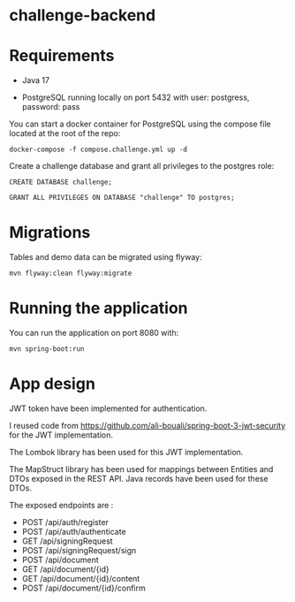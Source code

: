 # challenge-backend

# Requirements
- Java 17

- PostgreSQL running locally on port 5432 with user: postgress, password: pass

You can start a docker container for PostgreSQL using the compose file located at the root of the repo:
```
docker-compose -f compose.challenge.yml up -d
```

Create a challenge database and grant all privileges to the postgres role:

```
CREATE DATABASE challenge;

GRANT ALL PRIVILEGES ON DATABASE "challenge" TO postgres;
```
# Migrations
Tables and demo data can be migrated using flyway:
```
mvn flyway:clean flyway:migrate
```
# Running the application
You can run the application on port 8080 with:
```
mvn spring-boot:run
```

# App design
JWT token have been implemented for authentication.

I reused code from https://github.com/ali-bouali/spring-boot-3-jwt-security for the JWT implementation.

The Lombok library has been used for this JWT implementation.

The MapStruct library has been used for mappings between Entities and DTOs exposed in the REST API. Java records have been used for these DTOs.

The exposed endpoints are :

- POST /api/auth/register
- POST /api/auth/authenticate
- GET /api/signingRequest
- POST /api/signingRequest/sign
- POST /api/document
- GET /api/document/{id}
- GET /api/document/{id}/content
- POST /api/document/{id}/confirm
